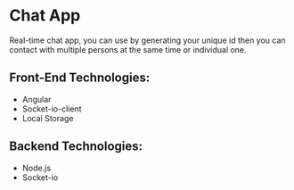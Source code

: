 # Chat App
Real-time chat app, you can use by generating your unique id then you can contact with multiple persons at the same time or individual one. 

## Front-End Technologies: 
- Angular
- Socket-io-client
- Local Storage

## Backend Technologies:
- Node.js
- Socket-io
